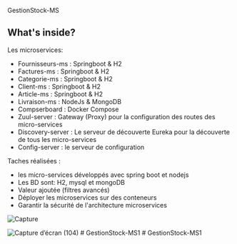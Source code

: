 GestionStock-MS

What's inside?
--------------

Les microservices:
  - Fournisseurs-ms : Springboot & H2
  - Factures-ms : Springboot & H2
  - Categorie-ms : Springboot & H2
  - Client-ms : Springboot & H2
  - Article-ms : Springboot & H2
  - Livraison-ms : NodeJs & MongoDB
  - Compserboard : Docker Compose
  - Zuul-server : Gateway (Proxy) pour la configuration des routes des micro-services
  - Discovery-server : Le serveur de découverte Eureka pour la découverte de tous les micro-services
  - Config-server : le serveur de configuration

Taches réalisées :
- les micro-services développés avec spring boot et nodejs 
- Les BD sont: H2, mysql et mongoDB
- Valeur ajoutée (filtres avancés)
- Déployer les microservices sur des conteneurs
- Garantir la sécurité de l'architecture microservices


![Capture](https://user-images.githubusercontent.com/49615834/139246847-25319040-cfbf-4d55-b5f1-e84147512f14.JPG)

![Capture d’écran (104)](https://user-images.githubusercontent.com/49615834/139250764-78af4f76-648a-49f0-ae12-4f1f9aaa26f7.png)
#   G e s t i o n S t o c k - M S 1  
 #   G e s t i o n S t o c k - M S 1  
 